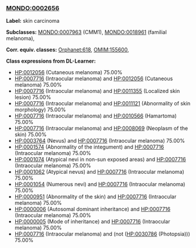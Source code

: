 
### [MONDO:0002656](http://purl.obolibrary.org/obo/MONDO_0002656)
**Label:** skin carcinoma

**Subclasses:** [MONDO:0007963](http://purl.obolibrary.org/obo/MONDO_0007963) (CMM1), [MONDO:0018961](http://purl.obolibrary.org/obo/MONDO_0018961) (familial melanoma), 

**Corr. equiv. classes:** [Orphanet:618](http://www.orpha.net/ORDO/Orphanet_618), [OMIM:155600](http://purl.obolibrary.org/obo/OMIM_155600), 

**Class expressions from DL-Learner:**

- [HP:0012056](http://purl.obolibrary.org/obo/HP_0012056) (Cutaneous melanoma) 75.00%
- [HP:0007716](http://purl.obolibrary.org/obo/HP_0007716) (Intraocular melanoma) and [HP:0012056](http://purl.obolibrary.org/obo/HP_0012056) (Cutaneous melanoma) 75.00%
- [HP:0007716](http://purl.obolibrary.org/obo/HP_0007716) (Intraocular melanoma) and [HP:0011355](http://purl.obolibrary.org/obo/HP_0011355) (Localized skin lesion) 75.00%
- [HP:0007716](http://purl.obolibrary.org/obo/HP_0007716) (Intraocular melanoma) and [HP:0011121](http://purl.obolibrary.org/obo/HP_0011121) (Abnormality of skin morphology) 75.00%
- [HP:0007716](http://purl.obolibrary.org/obo/HP_0007716) (Intraocular melanoma) and [HP:0010566](http://purl.obolibrary.org/obo/HP_0010566) (Hamartoma) 75.00%
- [HP:0007716](http://purl.obolibrary.org/obo/HP_0007716) (Intraocular melanoma) and [HP:0008069](http://purl.obolibrary.org/obo/HP_0008069) (Neoplasm of the skin) 75.00%
- [HP:0003764](http://purl.obolibrary.org/obo/HP_0003764) (Nevus) and [HP:0007716](http://purl.obolibrary.org/obo/HP_0007716) (Intraocular melanoma) 75.00%
- [HP:0001574](http://purl.obolibrary.org/obo/HP_0001574) (Abnormality of the integument) and [HP:0007716](http://purl.obolibrary.org/obo/HP_0007716) (Intraocular melanoma) 75.00%
- [HP:0001074](http://purl.obolibrary.org/obo/HP_0001074) (Atypical nevi in non-sun exposed areas) and [HP:0007716](http://purl.obolibrary.org/obo/HP_0007716) (Intraocular melanoma) 75.00%
- [HP:0001062](http://purl.obolibrary.org/obo/HP_0001062) (Atypical nevus) and [HP:0007716](http://purl.obolibrary.org/obo/HP_0007716) (Intraocular melanoma) 75.00%
- [HP:0001054](http://purl.obolibrary.org/obo/HP_0001054) (Numerous nevi) and [HP:0007716](http://purl.obolibrary.org/obo/HP_0007716) (Intraocular melanoma) 75.00%
- [HP:0000951](http://purl.obolibrary.org/obo/HP_0000951) (Abnormality of the skin) and [HP:0007716](http://purl.obolibrary.org/obo/HP_0007716) (Intraocular melanoma) 75.00%
- [HP:0000006](http://purl.obolibrary.org/obo/HP_0000006) (Autosomal dominant inheritance) and [HP:0007716](http://purl.obolibrary.org/obo/HP_0007716) (Intraocular melanoma) 75.00%
- [HP:0000005](http://purl.obolibrary.org/obo/HP_0000005) (Mode of inheritance) and [HP:0007716](http://purl.obolibrary.org/obo/HP_0007716) (Intraocular melanoma) 75.00%
- [HP:0007716](http://purl.obolibrary.org/obo/HP_0007716) (Intraocular melanoma) and (not ([HP:0030786](http://purl.obolibrary.org/obo/HP_0030786) (Photopsia))) 75.00%


